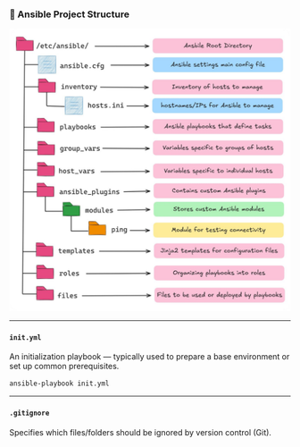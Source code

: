 ### 📁 Ansible Project Structure


![ansible directory structure](ansible-dirs.jpg)

---

#### `init.yml`  
An initialization playbook — typically used to prepare a base environment or set up common prerequisites.
```bash
ansible-playbook init.yml
```

---

#### `.gitignore`  
Specifies which files/folders should be ignored by version control (Git).

